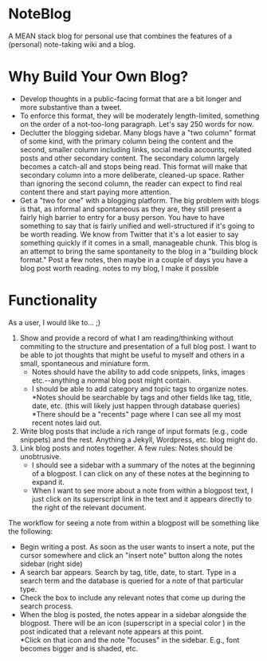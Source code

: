 # NoteBlog

A MEAN stack blog for personal use that combines the features of a (personal) note-taking wiki and a blog.

# Why Build Your Own Blog?

* Develop thoughts in a public-facing format that are a bit longer and more substantive than a tweet.
* To enforce this format, they will be moderately length-limited, something on the order of a not-too-long paragraph. Let's say 250 words for now.
* Declutter the blogging sidebar.  Many blogs have a "two column" format of some
kind, with the primary column being the content and the second, smaller column 
including links, social media accounts, related posts and other secondary
content.  The secondary column largely becomes a catch-all and stops being read. This format will make that secondary column into a more deliberate,
cleaned-up space. Rather than ignoring the second column, the reader can expect to find real content there and start paying more attention.
* Get a "two for one" with a blogging platform.  The big problem with blogs is that, as informal and spontaneous as they are, they still present a fairly high
barrier to entry for a busy person.  You have to have something to say that is
fairly unified and well-structured if it's going to be worth reading. We know
from Twitter that it's a lot easier to say something quickly if it comes in a small, manageable chunk.  This blog is an attempt to bring the same spontaneity to the
blog in a "building block format." Post a few notes, then maybe in a couple of
days you have a blog post worth reading.
notes to my blog, I make it possible 

# Functionality 

As a user, I would like to... ;)

1. Show and provide a record of what I am reading/thinking without commiting to
the structure and presentation of a full blog post.  I want to be able to jot
thoughts that might be useful to myself and others in a small, spontaneous and
miniature form.
	* Notes should have the ability to add code snippets, links, images
  etc.--anything a normal blog post might contain.
	* I should be able to add category and topic tags to organize notes.  
	*Notes should be searchable by tags and other fields like tag, title, date, etc. (this will
likely just happen through database queries)
	*There should be a "recents" page where I can see all my most recent notes laid
out.
2. Write blog posts that include a rich range of input formats (e.g., code snippets) and the rest.  Anything a Jekyll, Wordpress, etc. blog might do.
3. Link blog posts and notes together.  A few rules:
Notes should be unobtrusive.  
	* I should see a sidebar with a summary of the notes at the beginning of a blogpost. I can click on any of these notes at the beginning to expand it.
	* When I want to see more about a note from within a blogpost text, I just click on its superscript link in
  the text and it appears directly to the right of the relevant document. 

The workflow for seeing a note from within a blogpost will be something like the following:
* Begin writing a post. As soon as the user wants to insert a note, put the
cursor somewhere and click an "insert note" button along the notes sidebar (right side)
* A search bar appears. Search by tag, title, date, to start.  Type in a search term and the database is queried for a note of that particular type. 
* Check the box to include any relevant notes that come up during the search process.  
* When the blog is posted, the notes appear in a sidebar alongside the blogpost.
  There will be an icon (superscript in a special color ) in the post indicated
that a relevant note appears at this point.  
*Click on that icon and the note "focuses" in the sidebar.  E.g., font becomes
bigger and is shaded, etc.

